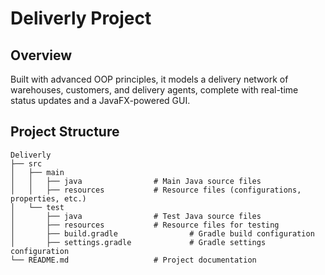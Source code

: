 # Deliverly Project

## Overview
Built with advanced OOP principles, it models a delivery network of warehouses, customers, and delivery agents, complete with real-time status updates and a JavaFX-powered GUI.

## Project Structure
```
Deliverly
├── src
│   ├── main
│   │   ├── java                # Main Java source files
│   │   ├── resources           # Resource files (configurations, properties, etc.)
│   └── test
│       ├── java                # Test Java source files
│       ├── resources           # Resource files for testing
│       ├── build.gradle                # Gradle build configuration
│       ├── settings.gradle             # Gradle settings configuration
└── README.md                   # Project documentation
```

